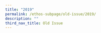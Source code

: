 ```yaml
---
title: "2019"
permalink: /ethos-subpage/old-issue/2019/
description: ""
third_nav_title: Old Issue
---
```

